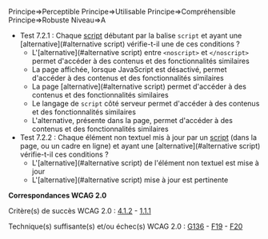 Principe=>Perceptible
Principe=>Utilisable
Principe=>Compréhensible
Principe=>Robuste
Niveau=>A

*   Test 7.2.1 : Chaque [script](#script) débutant par la balise `script` et ayant une [alternative](#alternative  script) vérifie-t-il une de ces conditions ?
    *   L'[alternative](#alternative  script) entre `<noscript>` et `</noscript>` permet d'accéder à des contenus et des fonctionnalités similaires
    *   La page affichée, lorsque JavaScript est désactivé, permet d'accéder à des contenus et des fonctionnalités similaires
    *   La page [alternative](#alternative  script) permet d'accéder à des contenus et des fonctionnalités similaires
    *   Le langage de `script` côté serveur permet d'accéder à des contenus et des fonctionnalités similaires
    *   L'alternative, présente dans la page, permet d'accéder à des contenus et des fonctionnalités similaires
*   Test 7.2.2 : Chaque élément non textuel mis à jour par un [script](#script) (dans la page, ou un cadre en ligne) et ayant une [alternative](#alternative  script) vérifie-t-il ces conditions ?
    *   L'[alternative](#alternative  script) de l'élément non textuel est mise à jour
    *   L'[alternative](#alternative  script) mise à jour est pertinente

**Correspondances WCAG 2.0**

Critère(s) de succès WCAG 2.0 : [4.1.2](http://www.w3.org/Translations/WCAG20-fr/#ensure-compat-rsv) - [1.1.1](http://www.w3.org/Translations/WCAG20-fr/#text-equiv-all)

Technique(s) suffisante(s) et/ou échec(s) WCAG 2.0 : [G136](http://www.w3.org/TR/WCAG-TECHS/G136.html) - [F19](http://www.w3.org/TR/WCAG-TECHS/F19.html) - [F20](http://www.w3.org/TR/WCAG-TECHS/F20.html)
